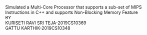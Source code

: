 Simulated a  Multi-Core Processor that supports a sub-set of MIPS Instructions in C++ and supports Non-Blocking Memory Feature <br> 
BY<br>
KURISETI RAVI SRI TEJA-2019CS10369<br>
GATTU KARTHIK-2019CS10348<br>
